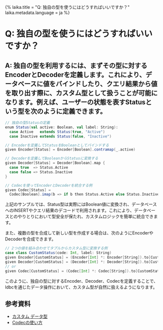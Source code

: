 {%
  laika.title = "Q: 独自の型を使うにはどうすればいいですか？"
  laika.metadata.language = ja
%}

# Q: 独自の型を使うにはどうすればいいですか？

## A: 独自の型を利用するには、まずその型に対するEncoderとDecoderを定義します。これにより、データベースに値をバインドしたり、クエリ結果から値を取り出す際に、カスタム型として扱うことが可能になります。例えば、ユーザーの状態を表すStatusという型を次のように定義できます。

```scala 3
// 独自の型Statusの定義
enum Status(val active: Boolean, val label: String):
  case Active   extends Status(true, "Active")
  case Inactive extends Status(false, "Inactive")

// Encoderを定義してStatusをBooleanとしてバインドする
given Encoder[Status] = Encoder[Boolean].contramap(_.active)

// Decoderを定義してBooleanからStatusに変換する
given Decoder[Status] = Decoder[Boolean].map {
  case true  => Status.Active
  case false => Status.Inactive
}

// Codecを使ってEncoderとDecoderを統合する例
given Codec[Status] =
  Codec[Boolean].imap(b => if b then Status.Active else Status.Inactive)(_.active)
```

上記のサンプルでは、Status型は実際にはBoolean値に変換され、データベースへのINSERTやクエリ結果のデコードで利用されます。これにより、データベースとのやりとりにおいて型安全が保たれ、カスタムロジックを簡単に統合できます。

また、複数の型を合成して新しい型を作成する場合は、次のようにEncoderやDecoderを合成できます。

```scala 3
// 2つの値を組み合わせてタプルからカスタム型に変換する例
case class CustomStatus(code: Int, label: String)
given Encoder[CustomStatus] = (Encoder[Int] *: Encoder[String]).to[CustomStatus]
given Decoder[CustomStatus] = (Decoder[Int] *: Decoder[String]).to[CustomStatus]
// or
given Codec[CustomStatus] = (Codec[Int] *: Codec[String]).to[CustomStatus]
```

このように、独自の型に対するEncoder、Decoder、Codecを定義することで、ldbcを通じたデータ操作において、カスタム型が自然に扱えるようになります。

## 参考資料
- [カスタム データ型](/ja/tutorial/Custom-Data-Type.md)
- [Codecの使い方](/ja/tutorial/Custom-Data-Type.md#codec)

